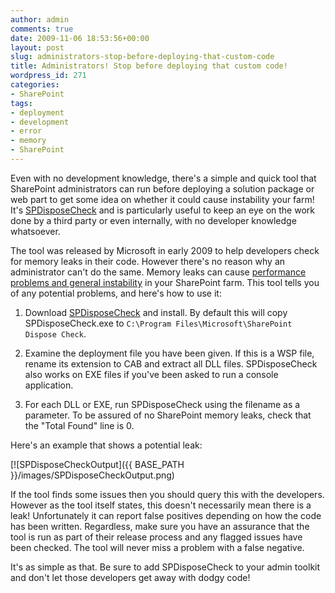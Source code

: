 ```yaml
---
author: admin
comments: true
date: 2009-11-06 18:53:56+00:00
layout: post
slug: administrators-stop-before-deploying-that-custom-code
title: Administrators! Stop before deploying that custom code!
wordpress_id: 271
categories:
- SharePoint
tags:
- deployment
- development
- error
- memory
- SharePoint
---
```


Even with no development knowledge, there's a simple and quick tool that SharePoint administrators can run before deploying a solution package or web part to get some idea on whether it could cause instability your farm! It's [SPDisposeCheck](http://code.msdn.microsoft.com/SPDisposeCheck) and is particularly useful to keep an eye on the work done by a third party or even internally, with no developer knowledge whatsoever.

The tool was released by Microsoft in early 2009 to help developers check for memory leaks in their code. However there's no reason why an administrator can't do the same. Memory leaks can cause [performance problems and general instability](http://msdn.microsoft.com/en-us/library/aa973248.aspx) in your SharePoint farm. This tool tells you of any potential problems, and here's how to use it:




	
  1. Download [SPDisposeCheck](http://download.microsoft.com/download/B/4/D/B4D279A0-E159-40BF-A5E8-F49ABDBE95C7/SPDisposeCheck.msi) and install. By default this will copy SPDisposeCheck.exe to `C:\Program Files\Microsoft\SharePoint Dispose Check`.

	
  2. Examine the deployment file you have been given. If this is a WSP file, rename its extension to CAB and extract all DLL files. SPDisposeCheck also works on EXE files if you've been asked to run a console application.

	
  3. For each DLL or EXE, run SPDisposeCheck using the filename as a parameter. To be assured of no SharePoint memory leaks, check that the "Total Found" line is 0.



Here's an example that shows a potential leak:

[![SPDisposeCheckOutput]({{ BASE_PATH }}/images/SPDisposeCheckOutput.png)

If the tool finds some issues then you should query this with the developers. However as the tool itself states, this doesn't necessarily mean there is a leak! Unfortunately it can report false positives depending on how the code has been written. Regardless, make sure you have an assurance that the tool is run as part of their release process and any flagged issues have been checked. The tool will never miss a problem with a false negative.

It's as simple as that. Be sure to add SPDisposeCheck to your admin toolkit and don't let those developers get away with dodgy code!
